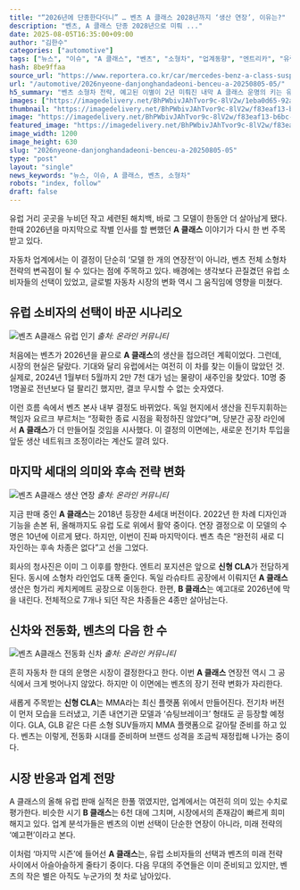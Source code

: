 ```yaml
---
title: "“2026년에 단종한다더니” … 벤츠 A 클래스 2028년까지 ‘생산 연장’, 이유는?"
description: "벤츠, A 클래스 단종 2028년으로 미뤄 ..."
date: 2025-08-05T16:35:00+09:00
author: "김한수"
categories: ["automotive"]
tags: ["뉴스", "이슈", "A 클래스", "벤츠", "소형차", "업계동향", "엔트리카", "유럽수요재발견", "세대교체예고"]
hash: 8be9ffaa
source_url: "https://www.reportera.co.kr/car/mercedes-benz-a-class-suspension-postponed/"
url: "/automotive/2026nyeone-danjonghandadeoni-benceu-a-20250805-05/"
h5_summary: "벤츠 소형차 전략, 예고된 이별이 2년 미뤄진 내막 A 클래스 운명의 키는 유럽 소비자가 쥐었다"
images: ["https://imagedelivery.net/BhPWbivJAhTvor9c-8lV2w/1eba0d65-92a3-4bee-dc91-ccc770672a00/public", "https://imagedelivery.net/BhPWbivJAhTvor9c-8lV2w/7187c2f0-6c91-40b3-0f16-60bccfce0e00/public", "https://imagedelivery.net/BhPWbivJAhTvor9c-8lV2w/ca75d5d9-0a04-407f-a141-be02797c0f00/public", "https://imagedelivery.net/BhPWbivJAhTvor9c-8lV2w/f83eaf13-b6bc-476b-495d-1da61141a700/public"]
thumbnail: "https://imagedelivery.net/BhPWbivJAhTvor9c-8lV2w/f83eaf13-b6bc-476b-495d-1da61141a700/public"
image: "https://imagedelivery.net/BhPWbivJAhTvor9c-8lV2w/f83eaf13-b6bc-476b-495d-1da61141a700/public"
featured_image: "https://imagedelivery.net/BhPWbivJAhTvor9c-8lV2w/f83eaf13-b6bc-476b-495d-1da61141a700/public"
image_width: 1200
image_height: 630
slug: "2026nyeone-danjonghandadeoni-benceu-a-20250805-05"
type: "post"
layout: "single"
news_keywords: "뉴스, 이슈, A 클래스, 벤츠, 소형차"
robots: "index, follow"
draft: false
---
```


유럽 거리 곳곳을 누비던 작고 세련된 해치백, 바로 그 모델이 한동안 더 살아남게 됐다. 한때 2026년을 마지막으로 작별 인사를 할 뻔했던 **A 클래스** 이야기가 다시 한 번 주목받고 있다.

자동차 업계에서는 이 결정이 단순히 ‘모델 한 개의 연장전’이 아니라, 벤츠 전체 소형차 전략의 변곡점이 될 수 있다는 점에 주목하고 있다. 배경에는 생각보다 끈질겼던 유럽 소비자들의 선택이 있었고, 글로벌 자동차 시장의 변화 역시 그 움직임에 영향을 미쳤다.

## 유럽 소비자의 선택이 바꾼 시나리오

![벤츠 A클래스 유럽 인기](https://imagedelivery.net/BhPWbivJAhTvor9c-8lV2w/1eba0d65-92a3-4bee-dc91-ccc770672a00/public)
*출처: 온라인 커뮤니티*


처음에는 벤츠가 2026년을 끝으로 **A 클래스**의 생산을 접으려던 계획이었다. 그런데, 시장의 현실은 달랐다. 기대와 달리 유럽에서는 여전히 이 차를 찾는 이들이 많았던 것. 실제로, 2024년 1월부터 5월까지 2만 7천 대가 넘는 물량이 새주인을 찾았다. 10명 중 1명꼴로 전년보다 덜 팔리긴 했지만, 결코 무시할 수 없는 숫자였다.

이런 흐름 속에서 벤츠 본사 내부 결정도 바뀌었다. 독일 현지에서 생산을 진두지휘하는 책임자 요르크 부르처는 “정확한 종료 시점을 확정하진 않았다”며, 당분간 공장 라인에서 **A 클래스**가 더 만들어질 것임을 시사했다. 이 결정의 이면에는, 새로운 전기차 투입을 앞둔 생산 네트워크 조정이라는 계산도 깔려 있다.

## 마지막 세대의 의미와 후속 전략 변화

![벤츠 A클래스 생산 연장](https://imagedelivery.net/BhPWbivJAhTvor9c-8lV2w/ca75d5d9-0a04-407f-a141-be02797c0f00/public)
*출처: 온라인 커뮤니티*


지금 판매 중인 **A 클래스**는 2018년 등장한 4세대 버전이다. 2022년 한 차례 디자인과 기능을 손본 뒤, 올해까지도 유럽 도로 위에서 활약 중이다. 연장 결정으로 이 모델의 수명은 10년에 이르게 됐다. 하지만, 이번이 진짜 마지막이다. 벤츠 측은 “완전히 새로 디자인하는 후속 차종은 없다”고 선을 그었다.

회사의 청사진은 이미 그 이후를 향한다. 엔트리 포지션은 앞으로 **신형 CLA**가 전담하게 된다. 동시에 소형차 라인업도 대폭 줄인다. 독일 라슈타트 공장에서 이뤄지던 **A 클래스** 생산은 헝가리 케치케메트 공장으로 이동한다. 한편, **B 클래스**는 예고대로 2026년에 막을 내린다. 전체적으로 7개나 되던 작은 차종들은 4종만 살아남는다.

## 신차와 전동화, 벤츠의 다음 한 수

![벤츠 A클래스 전동화 신차](https://imagedelivery.net/BhPWbivJAhTvor9c-8lV2w/7187c2f0-6c91-40b3-0f16-60bccfce0e00/public)
*출처: 온라인 커뮤니티*


흔히 자동차 한 대의 운명은 시장이 결정한다고 한다. 이번 **A 클래스** 연장전 역시 그 공식에서 크게 벗어나지 않았다. 하지만 이 이면에는 벤츠의 장기 전략 변화가 자리한다.

새롭게 주목받는 **신형 CLA**는 MMA라는 최신 플랫폼 위에서 만들어진다. 전기차 버전이 먼저 모습을 드러냈고, 기존 내연기관 모델과 ‘슈팅브레이크’ 형태도 곧 등장할 예정이다. GLA, GLB 같은 다른 소형 SUV들까지 MMA 플랫폼으로 갈아탈 준비를 하고 있다. 벤츠는 이렇게, 전동화 시대를 준비하며 브랜드 성격을 조금씩 재정립해 나가는 중이다.

## 시장 반응과 업계 전망

A 클래스의 올해 유럽 판매 실적은 한풀 꺾였지만, 업계에서는 여전히 의미 있는 수치로 평가한다. 비슷한 시기 **B 클래스**는 6천 대에 그치며, 시장에서의 존재감이 빠르게 희미해지고 있다. 업계 분석가들은 벤츠의 이번 선택이 단순한 연장이 아니라, 미래 전략의 ‘예고편’이라고 본다.

이처럼 ‘마지막 시즌’에 들어선 **A 클래스**는, 유럽 소비자들의 선택과 벤츠의 미래 전략 사이에서 아슬아슬하게 줄타기 중이다. 다음 무대의 주연들은 이미 준비되고 있지만, 벤츠의 작은 별은 아직도 누군가의 첫 차로 남아있다.
